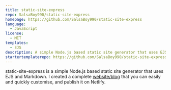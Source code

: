 ```yaml
---
title: static-site-express
repo: SalsaBoy990/static-site-express
homepage: https://github.com/SalsaBoy990/static-site-express
language:
  - JavaScript
license:
  - MIT
templates:
  - EJS
description: A simple Node.js based static site generator that uses EJS and Markdown.
startertemplaterepo: https://github.com/SalsaBoy990/static-site-express
---
```


static-site-express is a simple Node.js based static site generator that uses EJS and Markdown. I created a complete [website/blog](https://static-site-express.netlify.com/) that you can easily and quickly customise, and publish it on Netlify.
